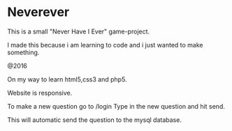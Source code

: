# Neverever
This is a small "Never Have I Ever" game-project. 

I made this because i am learning to code and i just wanted to make something.

@2016

On my way to learn html5,css3 and php5.


Website is responsive.

To make a new question go to /login
Type in the new question and hit send.

This will automatic send the question to the mysql database.
